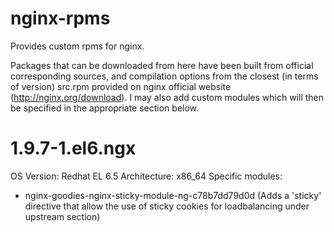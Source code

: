 # nginx-rpms
Provides custom rpms for nginx.

Packages that can be downloaded from here have been built from official corresponding sources, and compilation options from the closest (in terms of version) src.rpm provided on nginx official website (http://nginx.org/download).
I may also add custom modules which will then be specified in the appropriate section below.

# 1.9.7-1.el6.ngx
OS Version: Redhat EL 6.5
Architecture: x86_64
Specific modules:
 - nginx-goodies-nginx-sticky-module-ng-c78b7dd79d0d (Adds a 'sticky' directive that allow the use of sticky cookies for loadbalancing under upstream section)

